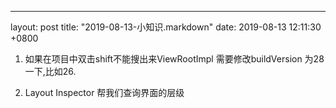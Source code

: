 ---
layout: post
title:  "2019-08-13-小知识.markdown"
date:   2019-08-13 12:11:30 +0800

1. 如果在项目中双击shift不能搜出来ViewRootImpl
需要修改buildVersion 为28一下,比如26.

2. Layout Inspector
帮我们查询界面的层级